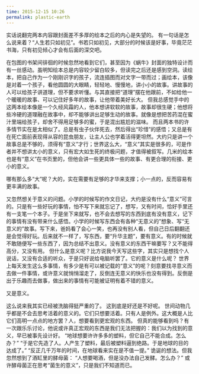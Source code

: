 ```yaml
---
time: 2015-12-15 10:26
permalink: plastic-earth
---
```

  实话说翻完两本内容跟封面差不多厚的绘本之后的内心是失望的。
  有一句话是怎么说来着？“人生若只如初见”。书若只如初见，大部分的时候该是好事，毕竟茫茫书海，只有初见倾心才会有后面的深交吧。
  <!--excerpt-->

  在包图的书架间徘徊的时候忽然地看到它们，甚至因为《蜗牛》封面的独特设计而有一丝感动。虽明知绘本总是内容较少留白较多，但读完之后还是感到空洞。读绘本，把自己作为一个刚刚识字的孩子，流连插图而对文字一带而过；画绘本，该像是对着一个孩子，看他圆圆的大眼睛，轻轻地、慢慢地，讲小小的故事。讲故事的人可以给孩子讲道理，但不要求听懂。与其直接把“道理”摆在他跟前，不如给他一个暖暖的故事、可以记住好多年的故事，让他带着美好长大。
  但我总感觉手中的这两本绘本像是一个久经风霜的人，他本想讲软软的故事，故事却很生硬；他想将些冷硬的道理融在故事中，却不能够讲出足够生动的故事。就像是想把苦药混在蜜汁里端给孩子，却舍不得用足够多的蜜，于是混出尴尬的滋味。
  而且两本书的许多情节实在是太相似了。总是有虫子伙伴死去，然后得出“珍惜”的感悟；又总是有在死亡面前表现得从容的昆虫朋友，让主人公也学着活得更坦然。大约只是讲一个故事总是不够的，须得有“意义”才行；世界这么大，“意义”其实是很多的，可是作者并不想讲太小的意义，只有宏大如生死的终极问题，才值得被叙写。几米的绘本也是有“意义”在书页里的，但他会讲一些更具体一些的故事、有更合理的衔接、更小的意义。

  哪有那么多“大”呢？大的，实在需要有足够的才华来支撑；小一点的，反而容易有更丰满的故事。
	
  又忽然想关于意义的问题。小学的时候写的作文日记，大约是没有什么“意义”可言的。只是有一些好玩的事情，怕不写下来就忘记了，想写，又有时间，恰好手里还有一支笔一个本子。于是坐下来就写，也不会去想写的东西到底有没有意义，记下的事情有没有带来什么感悟。小学的时候写东西会有各种“无意义的”想象、写“无意义的”故事。写下来，爸妈看了会心一笑，也再没有别人看，但自己日后翻翻还是会觉得好玩。后来就不一样了，写东西，要“升华主题”，要有意义。有的时候就不敢随便写一些东西了，因为总结不出意义。没有意义的东西干嘛要写？又不能得高分，又没有用。
  但什么是意义呢？比方说我今天写这些字，其实只是想找个人说话，又没有合适的听众，于是只好说给电脑听罢了。它的意义是什么呢？
  世界上每天发生这么多事情，有多少是有可以被记载的“意义”的呢？刻意要找寻意义而去做一件事情，或许意义就悄悄溜走了，反倒连无意义的快乐也没有得到。反倒是出于乐趣而去做事，做出来的事情有可能被证明有着不错的意义。
  
  又是意义。
	
  这么说来我其实已经被洗脑得挺严重的了。
  这到底是好还是不好呢。
  世间动物几乎都是不会去思考活着的意义的。它们只想要活着。只有人是例外。这大概是人比它们高明一点点的地方罢？人，想要看到更宏观的东西。
  但真的能够看到吗？有一次跟乐乐讨论，他说或许真正宏观的东西是我们无法把握的：我们以为找到的意义，早已被事先设计好。
  “地球想要许许多多的塑料，但它自己不能合成。怎么办？”
  “于是它先造了人。人产生了塑料，最后被塑料逼到绝路。于是地球的目的达成了。”
  “反正几千万年的时间，在地球看来实在是不值一提。”
  诡诞的想法。但我忽然想到了酒缸里的酵母菌：
  “人想要喝酒，但是没办法自己发酵。怎么办？”
  或许酵母菌正在思考“菌生的意义”，只是我们不知道而已。



